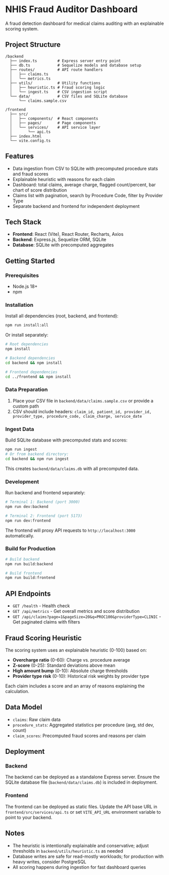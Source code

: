 # NHIS Fraud Auditor Dashboard

A fraud detection dashboard for medical claims auditing with an explainable scoring system.

## Project Structure

```
/backend
  ├── index.ts         # Express server entry point
  ├── db.ts            # Sequelize models and database setup
  ├── routes/          # API route handlers
  │   ├── claims.ts
  │   └── metrics.ts
  ├── utils/           # Utility functions
  │   ├── heuristic.ts # Fraud scoring logic
  │   └── ingest.ts    # CSV ingestion script
  └── data/            # CSV files and SQLite database
      └── claims.sample.csv

/frontend
  ├── src/
  │   ├── components/  # React components
  │   ├── pages/       # Page components
  │   └── services/    # API service layer
  │       └── api.ts
  ├── index.html
  └── vite.config.ts
```

## Features

- Data ingestion from CSV to SQLite with precomputed procedure stats and fraud scores
- Explainable heuristic with reasons for each claim
- Dashboard: total claims, average charge, flagged count/percent, bar chart of score distribution
- Claims list with pagination, search by Procedure Code, filter by Provider Type
- Separate backend and frontend for independent deployment

## Tech Stack

- **Frontend**: React (Vite), React Router, Recharts, Axios
- **Backend**: Express.js, Sequelize ORM, SQLite
- **Database**: SQLite with precomputed aggregates

## Getting Started

### Prerequisites

- Node.js 18+ 
- npm

### Installation

Install all dependencies (root, backend, and frontend):

```bash
npm run install:all
```

Or install separately:

```bash
# Root dependencies
npm install

# Backend dependencies
cd backend && npm install

# Frontend dependencies
cd ../frontend && npm install
```

### Data Preparation

1. Place your CSV file in `backend/data/claims.sample.csv` or provide a custom path
2. CSV should include headers: `claim_id, patient_id, provider_id, provider_type, procedure_code, claim_charge, service_date`

### Ingest Data

Build SQLite database with precomputed stats and scores:

```bash
npm run ingest
# Or from backend directory:
cd backend && npm run ingest
```

This creates `backend/data/claims.db` with all precomputed data.

### Development

Run backend and frontend separately:

```bash
# Terminal 1: Backend (port 3000)
npm run dev:backend

# Terminal 2: Frontend (port 5173)
npm run dev:frontend
```

The frontend will proxy API requests to `http://localhost:3000` automatically.

### Build for Production

```bash
# Build backend
npm run build:backend

# Build frontend
npm run build:frontend
```

## API Endpoints

- `GET /health` - Health check
- `GET /api/metrics` - Get overall metrics and score distribution
- `GET /api/claims?page=1&pageSize=20&q=PROC100&providerType=CLINIC` - Get paginated claims with filters

## Fraud Scoring Heuristic

The scoring system uses an explainable heuristic (0-100) based on:

- **Overcharge ratio** (0-60): Charge vs. procedure average
- **Z-score** (0-25): Standard deviations above mean
- **High amount bump** (0-10): Absolute charge thresholds
- **Provider type risk** (0-10): Historical risk weights by provider type

Each claim includes a score and an array of reasons explaining the calculation.

## Data Model

- `claims`: Raw claim data
- `procedure_stats`: Aggregated statistics per procedure (avg, std dev, count)
- `claim_scores`: Precomputed fraud scores and reasons per claim

## Deployment

### Backend
The backend can be deployed as a standalone Express server. Ensure the SQLite database file (`backend/data/claims.db`) is included in deployment.

### Frontend
The frontend can be deployed as static files. Update the API base URL in `frontend/src/services/api.ts` or set `VITE_API_URL` environment variable to point to your backend.

## Notes

- The heuristic is intentionally explainable and conservative; adjust thresholds in `backend/utils/heuristic.ts` as needed
- Database writes are safe for read-mostly workloads; for production with heavy writes, consider PostgreSQL
- All scoring happens during ingestion for fast dashboard queries
